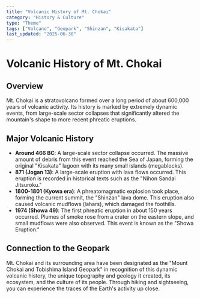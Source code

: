```yaml
---
title: "Volcanic History of Mt. Chokai"
category: "History & Culture"
type: "Theme"
tags: ["Volcano", "Geopark", "Shinzan", "Kisakata"]
last_updated: "2025-06-30"
---
```


# Volcanic History of Mt. Chokai

## Overview
Mt. Chokai is a stratovolcano formed over a long period of about 600,000 years of volcanic activity. Its history is marked by extremely dynamic events, from large-scale sector collapses that significantly altered the mountain's shape to more recent phreatic eruptions.

## Major Volcanic History
- **Around 466 BC**: A large-scale sector collapse occurred. The massive amount of debris from this event reached the Sea of Japan, forming the original "Kisakata" lagoon with its many small islands (megablocks).
- **871 (Jogan 13)**: A large-scale eruption with lava flows occurred. This eruption is recorded in historical texts such as the "Nihon Sandai Jitsuroku."
- **1800-1801 (Kyowa era)**: A phreatomagmatic explosion took place, forming the current summit, the "Shinzan" lava dome. This eruption also caused volcanic mudflows (lahars), which damaged the foothills.
- **1974 (Showa 49)**: The first phreatic eruption in about 150 years occurred. Plumes of smoke rose from a crater on the eastern slope, and small mudflows were also observed. This event is known as the "Showa Eruption."

## Connection to the Geopark
Mt. Chokai and its surrounding area have been designated as the "Mount Chokai and Tobishima Island Geopark" in recognition of this dynamic volcanic history, the unique topography and geology it created, its ecosystem, and the culture of its people. Through hiking and sightseeing, you can experience the traces of the Earth's activity up close.